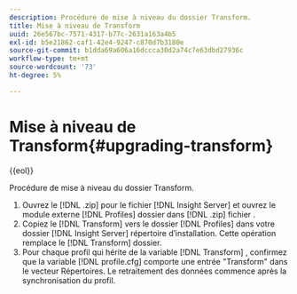 ```yaml
---
description: Procédure de mise à niveau du dossier Transform.
title: Mise à niveau de Transform
uuid: 26e567bc-7571-4317-b77c-2631a163a4b5
exl-id: b5e21862-caf1-42e4-9247-c870d7b3180e
source-git-commit: b1dda69a606a16dccca30d2a74c7e63dbd27936c
workflow-type: tm+mt
source-wordcount: '73'
ht-degree: 5%

---
```


# Mise à niveau de Transform{#upgrading-transform}

{{eol}}

Procédure de mise à niveau du dossier Transform.

1. Ouvrez le [!DNL .zip] pour le fichier [!DNL Insight Server] et ouvrez le module externe [!DNL Profiles] dossier dans [!DNL .zip] fichier .
1. Copiez le [!DNL Transform] vers le dossier [!DNL Profiles] dans votre dossier [!DNL Insight Server] répertoire d’installation. Cette opération remplace le [!DNL Transform] dossier.
1. Pour chaque profil qui hérite de la variable [!DNL Transform] , confirmez que la variable [!DNL profile.cfg] comporte une entrée &quot;Transform&quot; dans le vecteur Répertoires.
Le retraitement des données commence après la synchronisation du profil.
